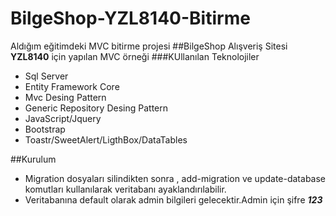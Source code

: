 # BilgeShop-YZL8140-Bitirme
 Aldığım eğitimdeki MVC bitirme projesi
##BilgeShop Alışveriş Sitesi
**YZL8140** için yapılan MVC örneği
###KUllanılan Teknolojiler
- Sql Server
- Entity Framework Core
- Mvc Desing Pattern
- Generic Repository Desing Pattern
- JavaScript/Jquery
- Bootstrap
- Toastr/SweetAlert/LigthBox/DataTables


##Kurulum
- Migration dosyaları silindikten sonra , add-migration ve update-database komutları kullanılarak veritabanı ayaklandırılabilir.
- Veritabanına default olarak admin bilgileri gelecektir.Admin için şifre ***123***
